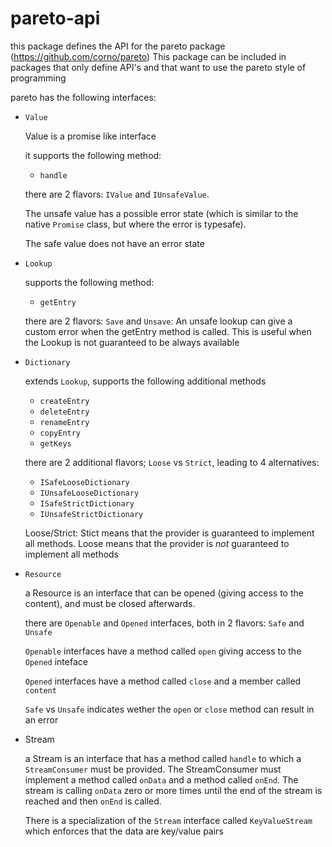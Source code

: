 # pareto-api

this package defines the API for the pareto package (https://github.com/corno/pareto)
This package can be included in packages that only define API's and that want to use the pareto style of programming

pareto has the following interfaces:
* `Value`

    Value is a promise like interface

    it supports the following method:
    * `handle`

    there are 2 flavors: `IValue` and `IUnsafeValue`.
    
    The unsafe value has a possible error state (which is similar to the native `Promise` class, but where the error is typesafe).

    The safe value does not have an error state

* `Lookup`

    supports the following method:
    * `getEntry`

    there are 2 flavors: `Save` and `Unsave`: An unsafe lookup can give a custom error when the getEntry method is called. This is useful when the Lookup is not guaranteed to be always available

* `Dictionary`
    
    extends `Lookup`, supports the following additional methods
    * `createEntry`
    * `deleteEntry`
    * `renameEntry`
    * `copyEntry`
    * `getKeys`

    there are 2 additional flavors; `Loose` vs `Strict`, leading to 4 alternatives:
    * `ISafeLooseDictionary`
    * `IUnsafeLooseDictionary`
    * `ISafeStrictDictionary`
    * `IUnsafeStrictDictionary`

    Loose/Strict: Stict means that the provider is guaranteed to implement all methods. Loose means that the provider is *not* guaranteed to implement all methods

* `Resource`

    a Resource is an interface that can be opened (giving access to the content), and must be closed afterwards.

    there are `Openable` and `Opened` interfaces, both in 2 flavors: `Safe` and `Unsafe`

    `Openable` interfaces have a method called `open` giving access to the `Opened` inteface

    `Opened` interfaces have a method called `close` and a member called `content`

    `Safe` vs `Unsafe` indicates wether the `open` or `close` method can result in an error


* Stream

    a Stream is an interface that has a method called `handle` to which a `StreamConsumer` must be provided. The StreamConsumer must implement a method called `onData` and a method called `onEnd`.
    The stream is calling `onData` zero or more times until the end of the stream is reached and then `onEnd` is called.

    There is a specialization of the `Stream` interface called `KeyValueStream` which enforces that the data are key/value pairs
